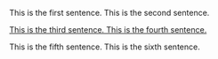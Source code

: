 This is the first sentence.
This is the second sentence.

<a href="http://www.example.org/">
This is the third sentence.
This is the fourth sentence.
</a>

This is the fifth sentence.
This is the sixth sentence.
